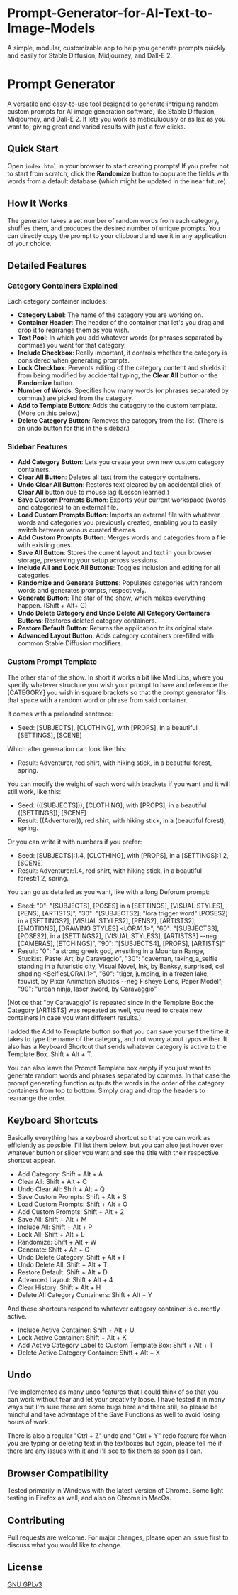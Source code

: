 # Prompt-Generator-for-AI-Text-to-Image-Models
A simple, modular, customizable app to help you generate prompts quickly and easily for Stable Diffusion, Midjourney, and Dall-E 2.

# Prompt Generator

A versatile and easy-to-use tool designed to generate intriguing random custom prompts for AI image generation software, like Stable Diffusion, Midjourney, and Dall-E 2. It lets you work as meticuluously or as lax as you want to, giving great and varied results with just a few clicks.

## Quick Start

Open `index.html` in your browser to start creating prompts! If you prefer not to start from scratch, click the **Randomize** button to populate the fields with words from a default database (which might be updated in the near future). 

## How It Works

The generator takes a set number of random words from each category, shuffles them, and produces the desired number of unique prompts. You can directly copy the prompt to your clipboard and use it in any application of your choice.

## Detailed Features

### Category Containers Explained

Each category container includes:

- **Category Label**: The name of the category you are working on.
- **Container Header**: The header of the container that let's you drag and drop it to rearrange them as you wish.
- **Text Pool**: In which you add whatever words (or phrases separated by commas) you want for that category.
- **Include Checkbox**: Really important, it controls whether the category is considered when generating prompts.
- **Lock Checkbox**: Prevents editing of the category content and shields it from being modified by accidental typing, the **Clear All** button or the **Randomize** button.
- **Number of Words**: Specifies how many words (or phrases separated by commas) are picked from the category.
- **Add to Template Button**: Adds the category to the custom template. (More on this below.)
- **Delete Category Button**: Removes the category from the list. (There is an undo button for this in the sidebar.)

### Sidebar Features

- **Add Category Button**: Lets you create your own new custom category containers.
- **Clear All Button**: Deletes all text from the category containers.
- **Undo Clear All Button**: Restores text cleared by an accidental click of **Clear All** button due to mouse lag (Lesson learned.)
- **Save Custom Prompts Button**: Exports your current workspace (words and categories) to an external file.
- **Load Custom Prompts Button**: Imports an external file with whatever words and categories you previously created, enabling you to easily switch between various curated themes.
- **Add Custom Prompts Button**: Merges words and categories from a file with existing ones.
- **Save All Button**: Stores the current layout and text in your browser storage, preserving your setup across sessions.
- **Include All and Lock All Buttons**: Toggles inclusion and editing for all categories.
- **Randomize and Generate Buttons**: Populates categories with random words and generates prompts, respectively.
- **Generate Button**: The star of the show, which makes everything happen. (Shift + Alt+ G)
- **Undo Delete Category and Undo Delete All Category Containers Buttons**: Restores deleted category containers.
- **Restore Default Button**: Returns the application to its original state.
- **Advanced Layout Button**: Adds category containers pre-filled with common Stable Diffusion modifiers.

### Custom Prompt Template

The other star of the show. In short it works a bit like Mad Libs, where you specify whatever structure you wish your prompt to have and reference the [CATEGORY] you wish in square brackets so that the prompt generator fills that space with a random word or phrase from said container.

It comes with a preloaded sentence: 

- Seed: [SUBJECTS], [CLOTHING], with [PROPS], in a beautiful [SETTINGS], [SCENE]

Which after generation can look like this: 

- Result: Adventurer, red shirt, with hiking stick, in a beautiful forest, spring.

You can modify the weight of each word with brackets if you want and it will still work, like this: 

- Seed: (([SUBJECTS])), [CLOTHING], with [PROPS], in a beautiful ([SETTINGS]), [SCENE]
- Result: ((Adventurer)), red shirt, with hiking stick, in a (beautiful forest), spring.

Or you can write it with numbers if you prefer:

- Seed: [SUBJECTS]:1.4, [CLOTHING], with [PROPS], in a [SETTINGS]:1.2, [SCENE]
- Result: Adventurer:1.4, red shirt, with hiking stick, in a beautiful forest:1.2, spring.

You can go as detailed as you want, like with a long Deforum prompt:

- Seed: "0": "[SUBJECTS], [POSES] in a [SETTINGS], [VISUAL STYLES], [PENS], [ARTISTS]",
    "30": "[SUBJECTS2], "lora trigger word" [POSES2] in a [SETTINGS2], [VISUAL STYLES2], [PENS2], [ARTISTS2], [EMOTIONS], [DRAWING STYLES] <LORA1.1>", "60": "[SUBJECTS3], [POSES2], in a [SETTINGS2], [VISUAL STYLES3], [ARTISTS3] --neg [CAMERAS], [ETCHINGS]", "90": "[SUBJECTS4], [PROPS], [ARTISTS]"
- Result: "0": "a strong greek god, wrestling in a Mountain Range, Stuckist, Pastel Art, by Caravaggio",
    "30": "caveman, taking_a_selfie standing in a futuristic city, Visual Novel, Ink, by Banksy, surprised, cel shading <SelfiesLORA1.1>", "60": "tiger, jumping, in a frozen lake, fauvist, by Pixar Animation Studios --neg Fisheye Lens, Paper Model", "90": "urban ninja, laser sword, by Caravaggio"
    
(Notice that "by Caravaggio" is repeated since in the Template Box the Category [ARTISTS] was repeated as well, you need to create new containers in case you want different results.)
    
I added the Add to Template button so that you can save yourself the time it takes to type the name of the category, and not worry about typos either. It also has a Keyboard Shortcut that sends whatever category is active to the Template Box. Shift + Alt + T.

You can also leave the Prompt Template box empty if you just want to generate random words and phrases separated by commas. In that case the prompt generating function outputs the words in the order of the category containers from top to bottom. Simply drag and drop the headers to rearrange the order.

## Keyboard Shortcuts

Basically everything has a keyboard shortcut so that you can work as efficiently as possible. I'll list them below, but you can also just hover over whatever button or slider you want and see the title with their respective shortcut appear.

- Add Category: Shift + Alt + A
- Clear All: Shift + Alt + C
- Undo Clear All: Shift + Alt + Q
- Save Custom Prompts: Shift + Alt + S
- Load Custom Prompts: Shift + Alt + O
- Add Custom Prompts: Shift + Alt + 2
- Save All: Shift + Alt + M
- Include All: Shift + Alt + P
- Lock All: Shift + Alt + L
- Randomize: Shift + Alt + W
- Generate: Shift + Alt + G
- Undo Delete Category: Shift + Alt + F
- Undo Delete All: Shift + Alt + T
- Restore Default: Shift + Alt + D
- Advanced Layout: Shift + Alt + 4
- Clear History: Shift + Alt + H
- Delete All Category Containers: Shift + Alt + Y

And these shortcuts respond to whatever category container is currently active.
- Include Active Container: Shift + Alt + U
- Lock Active Container: Shift + Alt + K
- Add Active Category Label to Custom Template Box: Shift + Alt + T
- Delete Active Category Container: Shift + Alt + X

## Undo

I've implemented as many undo features that I could think of so that you can work without fear and let your creativity loose. I have tested it in many ways but I'm sure there are some bugs here and there still, so please be mindful and take advantage of the Save Functions as well to avoid losing hours of work.

There is also a regular "Ctrl + Z" undo and "Ctrl + Y" redo feature for when you are typing or deleting text in the textboxes but again, please tell me if there are any issues with it and I'll see to fix them as soon as I can.

## Browser Compatibility

Tested primarily in Windows with the latest version of Chrome. Some light testing in Firefox as well, and also on Chrome in MacOs.

## Contributing

Pull requests are welcome. For major changes, please open an issue first to discuss what you would like to change.

## License

[GNU GPLv3](https://choosealicense.com/licenses/gpl-3.0/)
